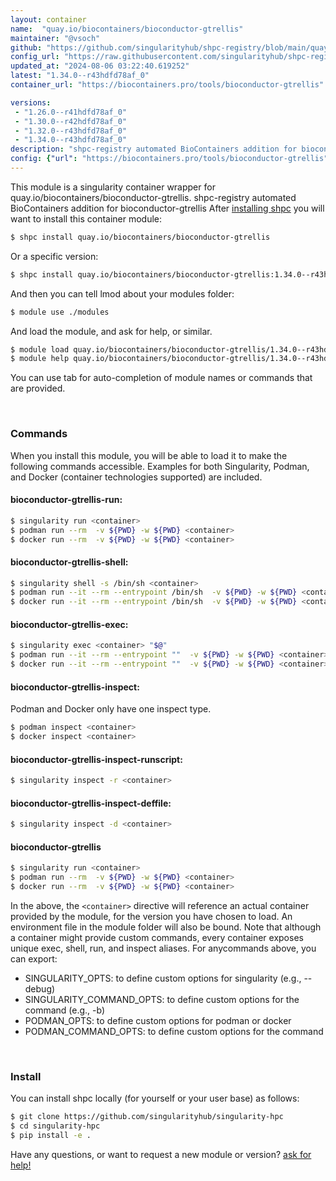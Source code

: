 ```yaml
---
layout: container
name:  "quay.io/biocontainers/bioconductor-gtrellis"
maintainer: "@vsoch"
github: "https://github.com/singularityhub/shpc-registry/blob/main/quay.io/biocontainers/bioconductor-gtrellis/container.yaml"
config_url: "https://raw.githubusercontent.com/singularityhub/shpc-registry/main/quay.io/biocontainers/bioconductor-gtrellis/container.yaml"
updated_at: "2024-08-06 03:22:40.619252"
latest: "1.34.0--r43hdfd78af_0"
container_url: "https://biocontainers.pro/tools/bioconductor-gtrellis"

versions:
 - "1.26.0--r41hdfd78af_0"
 - "1.30.0--r42hdfd78af_0"
 - "1.32.0--r43hdfd78af_0"
 - "1.34.0--r43hdfd78af_0"
description: "shpc-registry automated BioContainers addition for bioconductor-gtrellis"
config: {"url": "https://biocontainers.pro/tools/bioconductor-gtrellis", "maintainer": "@vsoch", "description": "shpc-registry automated BioContainers addition for bioconductor-gtrellis", "latest": {"1.34.0--r43hdfd78af_0": "sha256:b947c4c4d6125771c2ea75860445dd59afe30e6885492d3d7615574d0a49f36b"}, "tags": {"1.26.0--r41hdfd78af_0": "sha256:38a955a59deaff9985782d0440e8f69ed5139eef9a46ff55bd22443d889a2a0d", "1.30.0--r42hdfd78af_0": "sha256:c41ca8ab9078f9abb6b5a2197474d484e5971f89f7fa0e3d05d2efd8c21d5ace", "1.32.0--r43hdfd78af_0": "sha256:cfd7239fe136ab1e26b47b0332e2d96459c13e9ffc1938caa79236dfb3cc0767", "1.34.0--r43hdfd78af_0": "sha256:b947c4c4d6125771c2ea75860445dd59afe30e6885492d3d7615574d0a49f36b"}, "docker": "quay.io/biocontainers/bioconductor-gtrellis"}
---
```


This module is a singularity container wrapper for quay.io/biocontainers/bioconductor-gtrellis.
shpc-registry automated BioContainers addition for bioconductor-gtrellis
After [installing shpc](#install) you will want to install this container module:


```bash
$ shpc install quay.io/biocontainers/bioconductor-gtrellis
```

Or a specific version:

```bash
$ shpc install quay.io/biocontainers/bioconductor-gtrellis:1.34.0--r43hdfd78af_0
```

And then you can tell lmod about your modules folder:

```bash
$ module use ./modules
```

And load the module, and ask for help, or similar.

```bash
$ module load quay.io/biocontainers/bioconductor-gtrellis/1.34.0--r43hdfd78af_0
$ module help quay.io/biocontainers/bioconductor-gtrellis/1.34.0--r43hdfd78af_0
```

You can use tab for auto-completion of module names or commands that are provided.

<br>

### Commands

When you install this module, you will be able to load it to make the following commands accessible.
Examples for both Singularity, Podman, and Docker (container technologies supported) are included.

#### bioconductor-gtrellis-run:

```bash
$ singularity run <container>
$ podman run --rm  -v ${PWD} -w ${PWD} <container>
$ docker run --rm  -v ${PWD} -w ${PWD} <container>
```

#### bioconductor-gtrellis-shell:

```bash
$ singularity shell -s /bin/sh <container>
$ podman run --it --rm --entrypoint /bin/sh  -v ${PWD} -w ${PWD} <container>
$ docker run --it --rm --entrypoint /bin/sh  -v ${PWD} -w ${PWD} <container>
```

#### bioconductor-gtrellis-exec:

```bash
$ singularity exec <container> "$@"
$ podman run --it --rm --entrypoint ""  -v ${PWD} -w ${PWD} <container> "$@"
$ docker run --it --rm --entrypoint ""  -v ${PWD} -w ${PWD} <container> "$@"
```

#### bioconductor-gtrellis-inspect:

Podman and Docker only have one inspect type.

```bash
$ podman inspect <container>
$ docker inspect <container>
```

#### bioconductor-gtrellis-inspect-runscript:

```bash
$ singularity inspect -r <container>
```

#### bioconductor-gtrellis-inspect-deffile:

```bash
$ singularity inspect -d <container>
```



#### bioconductor-gtrellis

```bash
$ singularity run <container>
$ podman run --rm  -v ${PWD} -w ${PWD} <container>
$ docker run --rm  -v ${PWD} -w ${PWD} <container>
```


In the above, the `<container>` directive will reference an actual container provided
by the module, for the version you have chosen to load. An environment file in the
module folder will also be bound. Note that although a container
might provide custom commands, every container exposes unique exec, shell, run, and
inspect aliases. For anycommands above, you can export:

 - SINGULARITY_OPTS: to define custom options for singularity (e.g., --debug)
 - SINGULARITY_COMMAND_OPTS: to define custom options for the command (e.g., -b)
 - PODMAN_OPTS: to define custom options for podman or docker
 - PODMAN_COMMAND_OPTS: to define custom options for the command

<br>

### Install

You can install shpc locally (for yourself or your user base) as follows:

```bash
$ git clone https://github.com/singularityhub/singularity-hpc
$ cd singularity-hpc
$ pip install -e .
```

Have any questions, or want to request a new module or version? [ask for help!](https://github.com/singularityhub/singularity-hpc/issues)